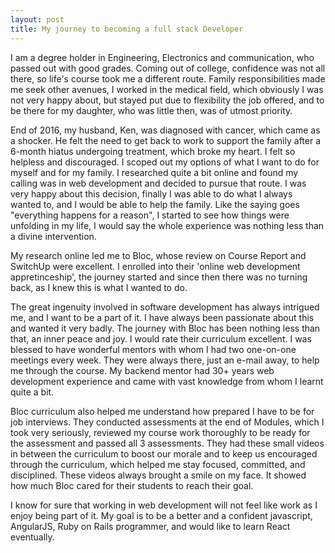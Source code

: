 ```yaml
---
layout: post
title: My journey to becoming a full stack Developer
---
```

I am a degree holder in Engineering, Electronics and communication, who passed out with good grades.  Coming out of college, confidence was not all there, so life's course took me a different route.  Family responsibilities made me seek other avenues, I worked in the medical field, which obviously I was not very happy about, but stayed put due to flexibility the job offered, and to be there for my daughter, who was little then, was of utmost priority.

End of 2016, my husband, Ken, was diagnosed with cancer, which came as a shocker.  He felt the need to get back to work to support the family after a 6-month hiatus undergoing treatment, which broke my heart.  I felt so helpless and discouraged.  I scoped out my options of what I want to do for myself and for my family.  I researched quite a bit online and found my calling was in web development and decided to pursue that route.  I was very happy about this decision, finally I was able to do what I always wanted to, and I would be able to help the family.  Like the saying goes "everything happens for a reason", I started to see how things were unfolding in my life, I would say the whole experience was nothing less than a divine intervention.

My research online led me to Bloc, whose review on Course Report and SwitchUp were excellent.  I enrolled into their 'online web development appretinceship', the journey started and since then there was no turning back, as I knew this is what I wanted to do.

The great ingenuity involved in software development has always intrigued me, and I want to be a part of it. I have always been passionate about this and wanted it very badly.  The journey with Bloc has been nothing less than that, an inner peace and joy.  I would rate their curriculum excellent.  I was blessed to have wonderful mentors with whom I had two one-on-one meetings every week.  They were always there, just an e-mail away, to help me through the course.  My backend mentor had 30+ years web development experience and came with vast knowledge from whom I learnt quite a bit.

Bloc curriculum also helped me understand how prepared I have to be for job interviews.  They conducted assessments at the end of Modules, which I took very seriously, reviewed my course work thoroughly to be ready for the assessment and passed all 3 assessments.  They had these small videos in between the curriculum to boost our morale and to keep us encouraged through the curriculum, which helped me stay focused, committed, and disciplined.  These videos always brought a smile on my face.  It showed how much Bloc cared for their students to reach their goal.

I know for sure that working in web development will not feel like work as I enjoy being part of it.  My goal is to be a better and a confident javascript, AngularJS, Ruby on Rails programmer, and would like to learn React eventually.
